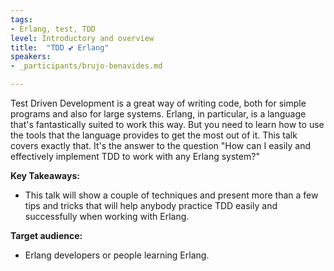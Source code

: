 ```yaml
---
tags:	
- Erlang, test, TDD
level: Introductory and overview
title: 	"TDD 💕 Erlang"
speakers: 
- _participants/brujo-benavides.md

---
```

Test Driven Development is a great way of writing code, both for simple programs and also for large systems. Erlang, in particular, is a language that's fantastically suited to work this way. But you need to learn how to use the tools that the language provides to get the most out of it.
This talk covers exactly that. It's the answer to the question "How can I easily and effectively implement TDD to work with any Erlang system?"

**Key Takeaways:**
- This talk will show a couple of techniques and present more than a few tips and tricks that will help anybody practice TDD easily and successfully when working with Erlang.

**Target audience:**
- Erlang developers or people learning Erlang.